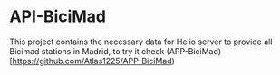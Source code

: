 # API-BiciMad
This project contains the necessary data for Helio server to provide all Bicimad stations in Madrid, to try it check (APP-BiciMad)[https://github.com/Atlas1225/APP-BiciMad)
